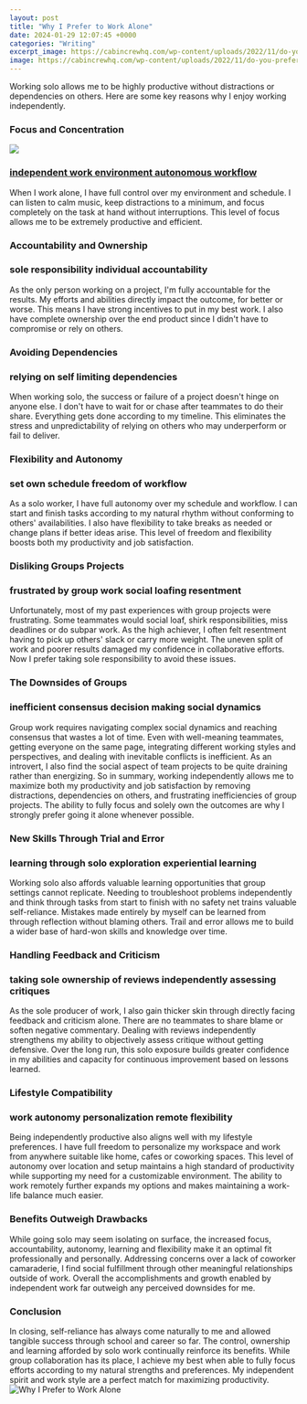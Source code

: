 ```yaml
---
layout: post
title: "Why I Prefer to Work Alone"
date: 2024-01-29 12:07:45 +0000
categories: "Writing"
excerpt_image: https://cabincrewhq.com/wp-content/uploads/2022/11/do-you-prefer-working-alone-or-as-part-of-a-team.jpg
image: https://cabincrewhq.com/wp-content/uploads/2022/11/do-you-prefer-working-alone-or-as-part-of-a-team.jpg
---
```


Working solo allows me to be highly productive without distractions or dependencies on others. Here are some key reasons why I enjoy working independently.
### Focus and Concentration

![](http://img.picturequotes.com/2/535/534116/i-prefer-to-work-alone-and-do-everything-alone-even-today-quote-1.jpg)
### [independent work environment autonomous workflow](https://fistore.mysenprints.com/collection/ackermann)
When I work alone, I have full control over my environment and schedule. I can listen to calm music, keep distractions to a minimum, and focus completely on the task at hand without interruptions. This level of focus allows me to be extremely productive and efficient. 
### Accountability and Ownership
### **sole responsibility individual accountability**  
As the only person working on a project, I'm fully accountable for the results. My efforts and abilities directly impact the outcome, for better or worse. This means I have strong incentives to put in my best work. I also have complete ownership over the end product since I didn't have to compromise or rely on others.
### Avoiding Dependencies
### **relying on self limiting dependencies**
When working solo, the success or failure of a project doesn't hinge on anyone else. I don't have to wait for or chase after teammates to do their share. Everything gets done according to my timeline. This eliminates the stress and unpredictability of relying on others who may underperform or fail to deliver.
### Flexibility and Autonomy  
### **set own schedule freedom of workflow**
As a solo worker, I have full autonomy over my schedule and workflow. I can start and finish tasks according to my natural rhythm without conforming to others' availabilities. I also have flexibility to take breaks as needed or change plans if better ideas arise. This level of freedom and flexibility boosts both my productivity and job satisfaction.
### Disliking Groups Projects
### frustrated by group work social loafing resentment
Unfortunately, most of my past experiences with group projects were frustrating. Some teammates would social loaf, shirk responsibilities, miss deadlines or do subpar work. As the high achiever, I often felt resentment having to pick up others' slack or carry more weight. The uneven split of work and poorer results damaged my confidence in collaborative efforts. Now I prefer taking sole responsibility to avoid these issues.
### The Downsides of Groups
### **inefficient consensus decision making social dynamics**  
Group work requires navigating complex social dynamics and reaching consensus that wastes a lot of time. Even with well-meaning teammates, getting everyone on the same page, integrating different working styles and perspectives, and dealing with inevitable conflicts is inefficient. As an introvert, I also find the social aspect of team projects to be quite draining rather than energizing.
So in summary, working independently allows me to maximize both my productivity and job satisfaction by removing distractions, dependencies on others, and frustrating inefficiencies of group projects. The ability to fully focus and solely own the outcomes are why I strongly prefer going it alone whenever possible.
### New Skills Through Trial and Error  
### **learning through solo exploration experiential learning**
Working solo also affords valuable learning opportunities that group settings cannot replicate. Needing to troubleshoot problems independently and think through tasks from start to finish with no safety net trains valuable self-reliance. Mistakes made entirely by myself can be learned from through reflection without blaming others. Trail and error allows me to build a wider base of hard-won skills and knowledge over time.
### Handling Feedback and Criticism  
### **taking sole ownership of reviews independently assessing critiques**
As the sole producer of work, I also gain thicker skin through directly facing feedback and criticism alone. There are no teammates to share blame or soften negative commentary. Dealing with reviews independently strengthens my ability to objectively assess critique without getting defensive. Over the long run, this solo exposure builds greater confidence in my abilities and capacity for continuous improvement based on lessons learned.
### Lifestyle Compatibility  
### **work autonomy personalization remote flexibility**
Being independently productive also aligns well with my lifestyle preferences. I have full freedom to personalize my workspace and work from anywhere suitable like home, cafes or coworking spaces. This level of autonomy over location and setup maintains a high standard of productivity while supporting my need for a customizable environment. The ability to work remotely further expands my options and makes maintaining a work-life balance much easier.
### Benefits Outweigh Drawbacks
While going solo may seem isolating on surface, the increased focus, accountability, autonomy, learning and flexibility make it an optimal fit professionally and personally. Addressing concerns over a lack of coworker camaraderie, I find social fulfillment through other meaningful relationships outside of work. Overall the accomplishments and growth enabled by independent work far outweigh any perceived downsides for me.
### Conclusion
In closing, self-reliance has always come naturally to me and allowed tangible success through school and career so far. The control, ownership and learning afforded by solo work continually reinforce its benefits. While group collaboration has its place, I achieve my best when able to fully focus efforts according to my natural strengths and preferences. My independent spirit and work style are a perfect match for maximizing productivity.
![Why I Prefer to Work Alone](https://cabincrewhq.com/wp-content/uploads/2022/11/do-you-prefer-working-alone-or-as-part-of-a-team.jpg)